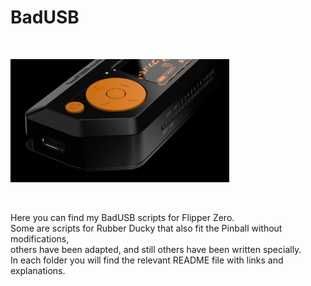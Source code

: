 <h1>BadUSB</h1>

</BR>

<p>
  <img src="https://raw.githubusercontent.com/JonnyBanana/Bananas_Flipper/main/IMG/BADUSB.jpg" width="350">
</p>

</BR>

Here you can find my BadUSB scripts for Flipper Zero. </BR>
Some are scripts for Rubber Ducky that also fit the Pinball without modifications, </BR>
others have been adapted, and still others have been written specially.</BR>
In each folder you will find the relevant README file with links and explanations.

</BR>


